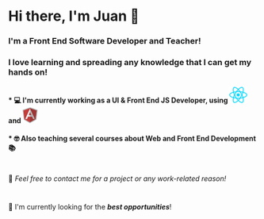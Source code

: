 # Hi there, I'm Juan 👋

### I'm a Front End Software Developer and Teacher!
### I love learning and spreading any knowledge that I can get my hands on!

#### * 💻 I'm currently working as a UI & Front End JS Developer, using <img src="icons/react.png" /> and <img src="icons/angular.png" />
#### * 🤓 Also teaching several courses about Web and Front End Development 📚

#
💬 _Feel free to contact me for a project or any work-related reason!_ 
#
🔭 I'm currently looking for the ***best opportunities***!
